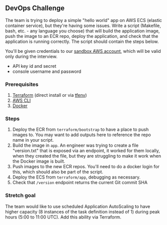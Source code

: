 ## DevOps Challenge

The team is trying to deploy a simple "hello world" app on AWS ECS (elastic container service),
but they're having some issues. Write a script (Makefile, bash, etc. - any language you choose)
that will build the application image, push the image to an ECR repo, deploy the application,
and check that the application is running correctly. The script should contain the steps below.

You'll be given credentials to our [sandbox AWS account](https://oddball-interviews.signin.aws.amazon.com/console),
which will be valid only during the interview.

- API key id and secret
- console username and password

### Prerequisites
1. [Terraform](https://www.terraform.io/downloads) (direct install or via [tfenv](https://github.com/tfutils/tfenv/blob/master/README.md))
2. [AWS CLI](https://docs.aws.amazon.com/cli/latest/userguide/getting-started-install.html)
3. [Docker](https://docs.docker.com/get-docker/)

### Steps

1. Deploy the ECR from `terraform/bootstrap` to have a place to push images to. You may want to
add outputs here to reference the repo name in your script.
1. Build the image in `app`. An engineer was trying to create a file "version.txt" that is exposed
via an endpoint, it worked for them locally, when they created the file, but they are struggling
to make it work when the Docker image is built.
1. Push images to the new ECR repos. You'll need to do a docker login for this, which should also
be part of the script.
1. Deploy the ECS from `terraform/app`, debugging as necessary.
1. Check that `/version` endpoint returns the current Git commit SHA

### Stretch goal

The team would like to use scheduled Application AutoScaling to have higher capacity (8 instances
of the task definition instead of 1) during peak hours (5:00 to 11:00 UTC). Add this ability via
Terraform.
